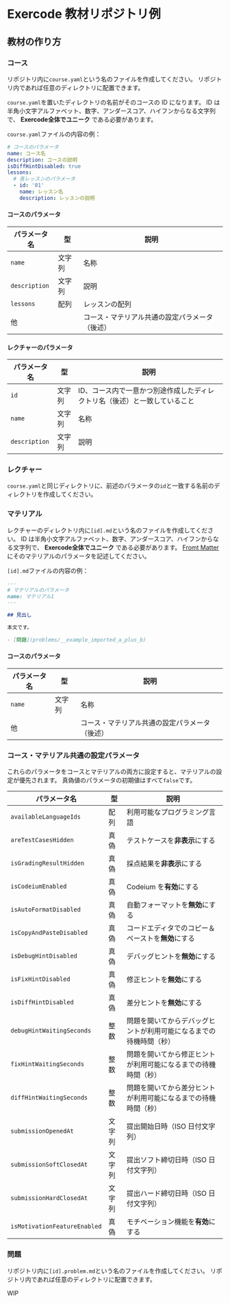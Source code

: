 # Exercode 教材リポジトリ例

## 教材の作り方

### コース

リポジトリ内に`course.yaml`という名のファイルを作成してください。
リポジトリ内であれば任意のディレクトリに配置できます。

`course.yaml`を置いたディレクトリの名前がそのコースの ID になります。
ID は半角小文字アルファベット、数字、アンダースコア、ハイフンからなる文字列で、 **Exercode全体でユニーク** である必要があります。

`course.yaml`ファイルの内容の例：

```yaml
# コースのパラメータ
name: コース名
description: コースの説明
isDiffHintDisabled: true
lessons:
  # 各レッスンのパラメータ
  - id: '01'
    name: レッスン名
    description: レッスンの説明
```

#### コースのパラメータ

| パラメータ名  | 型     | 説明                                           |
| ------------- | ------ | ---------------------------------------------- |
| `name`        | 文字列 | 名称                                           |
| `description` | 文字列 | 説明                                           |
| `lessons`     | 配列   | レッスンの配列                                 |
| 他            |        | コース・マテリアル共通の設定パラメータ（後述） |

#### レクチャーのパラメータ

| パラメータ名  | 型     | 説明                                                                       |
| ------------- | ------ | -------------------------------------------------------------------------- |
| `id`          | 文字列 | ID、コース内で一意かつ別途作成したディレクトリ名（後述）と一致していること |
| `name`        | 文字列 | 名称                                                                       |
| `description` | 文字列 | 説明                                                                       |

### レクチャー

`course.yaml`と同じディレクトリに、前述のパラメータの`id`と一致する名前のディレクトリを作成してください。

### マテリアル

レクチャーのディレクトリ内に`[id].md`という名のファイルを作成してください。
ID は半角小文字アルファベット、数字、アンダースコア、ハイフンからなる文字列で、 **Exercode全体でユニーク** である必要があります。
[Fromt Matter](https://zenn.dev/adust/articles/cea61d98ea09d3)にそのマテリアルのパラメータを記述してください。

`[id].md`ファイルの内容の例：

```md
---
# マテリアルのパラメータ
name: マテリアル1
---

## 見出し

本文です。

- [問題](problems/__example_imported_a_plus_b)
```

#### コースのパラメータ

| パラメータ名 | 型     | 説明                                           |
| ------------ | ------ | ---------------------------------------------- |
| `name`       | 文字列 | 名称                                           |
| 他           |        | コース・マテリアル共通の設定パラメータ（後述） |

### コース・マテリアル共通の設定パラメータ

これらのパラメータをコースとマテリアルの両方に設定すると、マテリアルの設定が優先されます。
真偽値のパラメータの初期値はすべて`false`です。

| パラメータ名                 | 型     | 説明                                                               |
| ---------------------------- | ------ | ------------------------------------------------------------------ |
| `availableLanguageIds`       | 配列   | 利用可能なプログラミング言語                                       |
| `areTestCasesHidden`         | 真偽   | テストケースを**非表示**にする                                     |
| `isGradingResultHidden`      | 真偽   | 採点結果を**非表示**にする                                         |
| `isCodeiumEnabled`           | 真偽   | Codeium を**有効**にする                                           |
| `isAutoFormatDisabled`       | 真偽   | 自動フォーマットを**無効**にする                                   |
| `isCopyAndPasteDisabled`     | 真偽   | コードエディタでのコピー＆ペーストを**無効**にする                 |
| `isDebugHintDisabled`        | 真偽   | デバッグヒントを**無効**にする                                     |
| `isFixHintDisabled`          | 真偽   | 修正ヒントを**無効**にする                                         |
| `isDiffHintDisabled`         | 真偽   | 差分ヒントを**無効**にする                                         |
| `debugHintWaitingSeconds`    | 整数   | 問題を開いてからデバッグヒントが利用可能になるまでの待機時間（秒） |
| `fixHintWaitingSeconds`      | 整数   | 問題を開いてから修正ヒントが利用可能になるまでの待機時間（秒）     |
| `diffHintWaitingSeconds`     | 整数   | 問題を開いてから差分ヒントが利用可能になるまでの待機時間（秒）     |
| `submissionOpenedAt`         | 文字列 | 提出開始日時（ISO 日付文字列）                                     |
| `submissionSoftClosedAt`     | 文字列 | 提出ソフト締切日時（ISO 日付文字列）                               |
| `submissionHardClosedAt`     | 文字列 | 提出ハード締切日時（ISO 日付文字列）                               |
| `isMotivationFeatureEnabled` | 真偽   | モチベーション機能を**有効**にする                                 |

### 問題

リポジトリ内に`[id].problem.md`という名のファイルを作成してください。
リポジトリ内であれば任意のディレクトリに配置できます。

WIP
